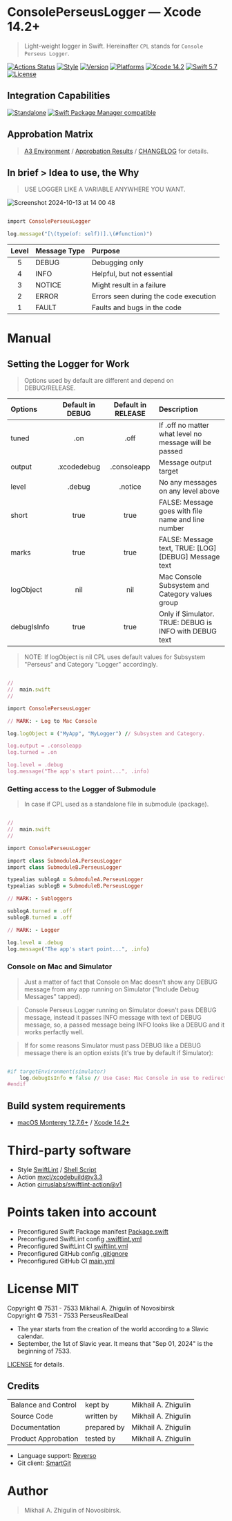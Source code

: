 # ConsolePerseusLogger — Xcode 14.2+

> Light-weight logger in Swift. Hereinafter `CPL` stands for `Console Perseus Logger`.<br/>

[![Actions Status](https://github.com/perseusrealdeal/ConsolePerseusLogger/actions/workflows/main.yml/badge.svg)](https://github.com/perseusrealdeal/ConsolePerseusLogger/actions/workflows/main.yml)
[![Style](https://github.com/perseusrealdeal/ConsolePerseusLogger/actions/workflows/swiftlint.yml/badge.svg)](https://github.com/perseusrealdeal/ConsolePerseusLogger/actions/workflows/swiftlint.yml)
[![Version](https://img.shields.io/badge/Version-1.1.0-green.svg)](/CHANGELOG.md)
[![Platforms](https://img.shields.io/badge/Platforms-macOS%2010.13+_|_iOS%2012.0+-orange.svg)](https://en.wikipedia.org/wiki/List_of_Apple_products)
[![Xcode 14.2](https://img.shields.io/badge/Xcode-14.2+-red.svg)](https://en.wikipedia.org/wiki/Xcode)
[![Swift 5.7](https://img.shields.io/badge/Swift-5.7-red.svg)](https://www.swift.org)
[![License](http://img.shields.io/:License-MIT-blue.svg)](/LICENSE)

## Integration Capabilities

[![Standalone](https://img.shields.io/badge/Standalone%20-available-informational.svg)](/PerseusLoggerStar.swift)
[![Swift Package Manager compatible](https://img.shields.io/badge/Swift%20Package%20Manager-compatible-4BC51D.svg)](/Package.swift)

## Approbation Matrix

> [A3 Environment](https://docs.google.com/document/d/1K2jOeIknKRRpTEEIPKhxO2H_1eBTof5uTXxyOm5g6nQ/edit?usp=sharing) / [Approbation Results](/APPROBATION.md) / [CHANGELOG](/CHANGELOG.md) for details.

## In brief > Idea to use, the Why

> USE LOGGER LIKE A VARIABLE ANYWHERE YOU WANT.<br/>

![Screenshot 2024-10-13 at 14 00 48](https://github.com/user-attachments/assets/98b8eb7d-06cc-4c3a-ab7a-4997a844bc74)

```ruby

import ConsolePerseusLogger

log.message("[\(type(of: self))].\(#function)")

```

| Level | Message Type | Purpose                               |
| :---: | :----------- | :------------------------------------ |
| 5     | DEBUG        | Debugging only                        |
| 4     | INFO         | Helpful, but not essential            |
| 3     | NOTICE       | Might result in a failure             |
| 2     | ERROR        | Errors seen during the code execution |
| 1     | FAULT        | Faults and bugs in the code           |

# Manual
## Setting the Logger for Work

> Options used by default are different and depend on DEBUG/RELEASE.

| Options     | Default in DEBUG | Default in RELEASE | Description                                            |
| :---------- | :--------------: | :----------------: | :----------------------------------------------------- |
| tuned       | .on              | .off               | If .off no matter what level no message will be passed |
| output      | .xcodedebug      | .consoleapp        | Message output target                                  |
| level       | .debug           | .notice            | No any messages on any level above                     |
| short       | true             | true               | FALSE: Message goes with file name and line number     |
| marks       | true             | true               | FALSE: Message text, TRUE: [LOG] [DEBUG] Message text  |
| logObject   | nil              | nil                | Mac Console Subsystem and Category values group        |
| debugIsInfo | true             | true               | Only if Simulator. TRUE: DEBUG is INFO with DEBUG text |

> NOTE: If logObject is nil CPL uses default values for Subsystem "Perseus" and Category "Logger" accordingly.

```ruby

//
//  main.swift
//

import ConsolePerseusLogger

// MARK: - Log to Mac Console

log.logObject = ("MyApp", "MyLogger") // Subsystem and Category.

log.output = .consoleapp
log.turned = .on

log.level = .debug
log.message("The app's start point...", .info)

```

### Getting access to the Logger of Submodule

> In case if CPL used as a standalone file in submodule (package).

```ruby

//
//  main.swift
//

import ConsolePerseusLogger

import class SubmoduleA.PerseusLogger
import class SubmoduleB.PerseusLogger

typealias sublogA = SubmoduleA.PerseusLogger
typealias sublogB = SubmoduleB.PerseusLogger

// MARK: - Subloggers

sublogA.turned = .off
sublogB.turned = .off

// MARK: - Logger

log.level = .debug
log.message("The app's start point...", .info)

```

### Console on Mac and Simulator

> Just a matter of fact that Console on Mac doesn't show any DEBUG message from any app running on Simulator ("Include Debug Messages" tapped).<br/>

> Console Perseus Logger running on Simulator doesn't pass DEBUG message, instead it passes INFO message with text of DEBUG message, so, a passed message being INFO looks like a DEBUG and it works perfactly well.<br/>

> If for some reasons Simulator must pass DEBUG like a DEBUG message there is an option exists (it's true by default if Simulator):

```ruby

#if targetEnvironment(simulator)
    log.debugIsInfo = false // Use Case: Mac Console in use to redirect logs to file on disk.
#endif

```

## Build system requirements

- [macOS Monterey 12.7.6+](https://apps.apple.com/by/app/macos-monterey/id1576738294) / [Xcode 14.2+](https://developer.apple.com/services-account/download?path=/Developer_Tools/Xcode_14.2/Xcode_14.2.xip)

# Third-party software

- Style [SwiftLint](https://github.com/realm/SwiftLint) / [Shell Script](/SucceedsPostAction.sh)
- Action [mxcl/xcodebuild@v3.3](https://github.com/mxcl/xcodebuild/releases/tag/v3.3.0)
- Action [cirruslabs/swiftlint-action@v1](https://github.com/cirruslabs/swiftlint-action/releases/tag/v1.0.0)

# Points taken into account

- Preconfigured Swift Package manifest [Package.swift](/Package.swift)
- Preconfigured SwiftLint config [.swiftlint.yml](/.swiftlint.yml)
- Preconfigured SwiftLint CI [swiftlint.yml](/.github/workflows/swiftlint.yml)
- Preconfigured GitHub config [.gitignore](/.gitignore)
- Preconfigured GitHub CI [main.yml](/.github/workflows/main.yml)

# License MIT

Copyright © 7531 - 7533 Mikhail A. Zhigulin of Novosibirsk<br/>
Copyright © 7531 - 7533 PerseusRealDeal

- The year starts from the creation of the world according to a Slavic calendar.
- September, the 1st of Slavic year. It means that "Sep 01, 2024" is the beginning of 7533.

[LICENSE](/LICENSE) for details.

## Credits

<table>
<tr>
    <td>Balance and Control</td>
    <td>kept by</td>
    <td>Mikhail A. Zhigulin</td>
</tr>
<tr>
    <td>Source Code</td>
    <td>written by</td>
    <td>Mikhail A. Zhigulin</td>
</tr>
<tr>
    <td>Documentation</td>
    <td>prepared by</td>
    <td>Mikhail A. Zhigulin</td>
</tr>
<tr>
    <td>Product Approbation</td>
    <td>tested by</td>
    <td>Mikhail A. Zhigulin</td>
</tr>
</table>

- Language support: [Reverso](https://www.reverso.net/)
- Git client: [SmartGit](https://syntevo.com/)

# Author

> Mikhail A. Zhigulin of Novosibirsk.
